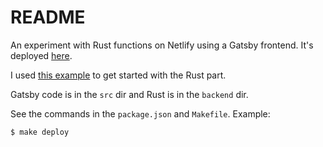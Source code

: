 # README

An experiment with Rust functions on Netlify using a Gatsby frontend. It's deployed [here](https://gatsby-rust.netlify.app/).

I used [this example](https://github.com/netlify/rust-functions-example) to get started with the Rust part.

Gatsby code is in the `src` dir and Rust is in the `backend` dir.

See the commands in the `package.json` and `Makefile`. Example:

```text
$ make deploy
```
